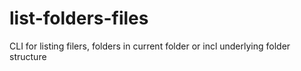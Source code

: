 # list-folders-files

CLI for listing filers, folders in current folder or incl underlying folder structure
